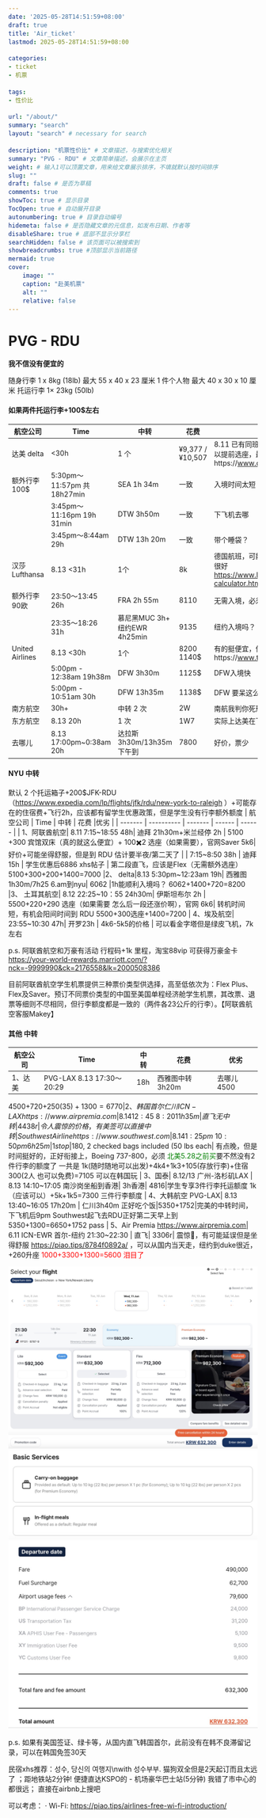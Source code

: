 ```yaml
---
date: '2025-05-28T14:51:59+08:00'
draft: true
title: 'Air_ticket'
lastmod: 2025-05-28T14:51:59+08:00

categories:
- ticket
- 机票

tags:
- 性价比

url: "/about/"
summary: "search"
layout: "search" # necessary for search

description: "机票性价比" # 文章描述，与搜索优化相关
summary: "PVG - RDU" # 文章简单描述，会展示在主页
weight: # 输入1可以顶置文章，用来给文章展示排序，不填就默认按时间排序
slug: ""
draft: false # 是否为草稿
comments: true
showToc: true # 显示目录
TocOpen: true # 自动展开目录
autonumbering: true # 目录自动编号
hidemeta: false # 是否隐藏文章的元信息，如发布日期、作者等
disableShare: true # 底部不显示分享栏
searchHidden: false # 该页面可以被搜索到
showbreadcrumbs: true #顶部显示当前路径
mermaid: true
cover:
    image: ""
    caption: "赴美机票"
    alt: ""
    relative: false
---
```


# PVG - RDU

**我不信没有便宜的**

随身行李 1 x 8kg (18lb) 最大 55 x 40 x 23 厘米
1 件个人物 最大 40 x 30 x 10 厘米
托运行李 1× 23kg (50lb)

#### 如果两件托运行李+100$左右

| 航空公司 | Time | 中转 | 花费 |优劣 |
| ------- | ---------- | ------- | ------ | ------ |
| 达美 delta | <30h | 1 个| ¥9,377 /¥10,507|8.11 已有同班 4 人坐同一班,9k 无里程积分，不可以提前选座，最后上飞机/ 1w 空间没大多少https://www.delta.com/us/en/baggage/overview
| 额外行李 100$| 5:30pm～11:57pm 共18h27min  | SEA 1h 34m | 一致 | 入境时间太短
| | 3:45pm～11:16pm	19h 31min| DTW 3h50m | 一致 | 下飞机去哪
| | 3:45pm～8:44am 	29h| DTW 13h 20m| 一致 | 带个睡袋？
| 汉莎 Lufthansa | 8.13 <31h | 1个 | 8k| 德国航班，可能无免费Wi-Fi，老机型很差，新机型很好 https://www.lufthansa.com/cn/zh/baggage-calculator.html#/results
| 额外行李90欧| 23:50～13:45 26h|  FRA 2h 55m| 8110| 无需入境，必须联程，打开一次机票价格升高一次
| | 23:35～18:26 31h| 慕尼黑MUC 3h+ 纽约EWR 4h25min| 9135| 纽约入境吗？| 
| United Airlines| 8.13 <30h | 1个| 8200 1140$ | 有的挺便宜，但是价格在变https://www.travelocity.com
| | 5:00pm - 12:38am 19h38m | DFW 3h30m|1125$ |  DFW入境快
| |  5:00pm - 10:51am 30h| DFW 13h35m|1138$ | DFW 要呆这么久吗？带个睡袋
| 南方航空|30h+|中转 2 次 |2W | 南航我判你死刑！
| 东方航空| 8.13 20h| 1 次|1W7 | 实际上达美在飞，NYU 中转 2h
| 去哪儿| 8.13 17:00pm~0:38am 20h| 达拉斯 3h30m/13h35m 下午到 |7800 |好价，票少

#### NYU 中转
默认 2 个托运箱子+200$JFK-RDU（https://www.expedia.com/lp/flights/jfk/rdu/new-york-to-raleigh ）+可能存在的住宿费+飞行2h，应该都有留学生优惠政策，但是学生没有行李额外额度
| 航空公司 | Time | 中转 | 花费 |优劣 |
| ------- | ---------- | ------- | ------ | ------ |
| 1、阿联酋航空| 8.11 7:15~18:55 48h| 迪拜 21h30m+米兰经停 2h | 5100 +300 宾馆双床（真的就这么便宜）+ 100✖️2 选座（如果需要），官网Saver 5k6| 好价+可能坐得舒服，但是到 RDU 估计要半夜/第二天了
| | 7:15~8:50 38h |  迪拜 15h | 学生优惠后6886 xhs帖子 | 第二段直飞，应该是Flex（无需额外选座）
5100+300+200+1400=7000
|2、 delta|8.13 5:30pm~12:23am 19h| 西雅图1h30m/7h25 6.am到nyu| 6062 |1h能顺利入境吗？ 
6062+1400+720=8200
|3、 土耳其航空| 8.12 22:25~10：55 24h30m| 伊斯坦布尔 2h | 5500+220+290 选座（如果需要 怎么后一段还涨价啊），官网 6k6| 转机时间短，有机会阳间时间到 RDU 
5500+300选座+1400=7200
| 4、埃及航空| 23:55~10:30 47h| 开罗23h | 4k6-5k5的价格 | 可以看金字塔但是绿皮飞机，7k左右


p.s. 阿联酋航空和万豪有活动 行程码+1k 里程，淘宝88vip 可获得万豪金卡
https://your-world-rewards.marriott.com/?nck=-9999990&ck=2176558&lk=2000508386

目前阿联酋航空学生机票提供三种票价类型供选择，高至低依次为：Flex Plus、Flex及Saver。预订不同票价类型的中国至美国单程经济舱学生机票，其改票、退票等细则不尽相同，但行李额度都是一致的（两件各23公斤的行李）。【阿联酋航空客服Makey】

#### 其他 中转
| 航空公司 | Time | 中转 | 花费 |优劣 |
| ------- | ---------- | ------- | ------ | ------ |
| 1、达美|PVG-LAX 8.13 17:30～20:29| 18h |西雅图中转3h20m | 去哪儿 4500| 好价，要买行李额度
4500+720+250(35$)+1300=6770 
| 2、韩国首尔仁川ICN-LAX https://www.airpremia.com | 8.14 12:45~8:20 11h35m|直飞无中转| 4438r | 令人震惊的价格，有美签可以直接中转
| Southwest Airline https://www.southwest.com| 8.14 1:25pm ~10:50pm 6h 25m |1 stop|$180, 2 checked bags included (50 lbs each| 有点晚，但是时间挺好的，正好衔接上，Boeing 737-800，必须<span style="color:green"> 北美5.28之前买</span>要不然没有2件行李的额度了
一共是 1k(随时随地可以出发)+4k4+1k3+105(存放行李)+住宿300(2人 也可以免费)=7105 可以在韩国玩
| 3、国泰| 8.12/13 广州-洛杉矶LAX | 8.13 14:10~17:05 南沙岗坐船到香港| 3h香港| 4816|学生专享3件行李托运额度
1k（应该可以）+5k+1k5=7300 三件行李额度
| 4、大韩航空 PVG-LAX| 8.13 13:40~16:05 17h20m | 仁川3h40m 正好吃个饭|5350+1752|完美的中转时间，下飞机后9pm Southwest起飞去RDU正好第二天早上到
5350+1300=6650+1752 pass
| 5、Air Premia https://www.airpremia.com| 6.11 ICN-EWR 首尔-纽约 21:30~22:30 | 直飞| 3306r| 震惊🤯，有可能延误但是坐得舒服 https://piao.tips/8784f0892a/ ，可以从国内当天走，纽约到duke很近，+260升座
<span style="color:red"> 1000+3300+1300=5600 泪目了</span>

![](/content/post/i/7252e020-80f6-468e-b615-0a939c93d6d4.jpg)![](/content/post/i/e57e5e5a-1d7d-409c-9646-4ad521c10f3d.jpg) ![](/content/post/i/cf41d47b-d1f8-4a80-aee9-96cf8df30a54.jpg)



p.s. 如果有美国签证、绿卡等，从国内直飞韩国首尔，此前没有在韩不良滞留记录，可以在韩国免签30天

民宿xhs推荐：성수, 당신의 여행지\nwith 성수부부. 猫狗双全但是2天起订而且太远了
；距地铁站2分钟! 便捷直达KSPO的 - 机场豪华巴士站(5分钟) 我错了市中心的都很远；
直接在airbnb上搜吧 

可以考虑：
·  Wi-Fi:  https://piao.tips/airlines-free-wi-fi-introduction/

